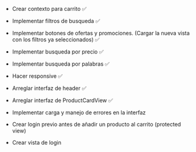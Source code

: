 - Crear contexto para carrito ✅
- Implementar filtros de busqueda ✅
- Implementar botones de ofertas y promociones. (Cargar la nueva vista con los filtros ya seleccionados) ✅
- Implementar busqueda por precio ✅
- Implementar busqueda por palabras ✅
- Hacer responsive ✅
- Arreglar interfaz de header ✅
- Arreglar interfaz de ProductCardView ✅

- Implementar carga y manejo de errores en la interfaz
- Crear login previo antes de añadir un producto al carrito (protected view)
- Crear vista de login
